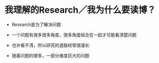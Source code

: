 # 我理解的Research／我为什么要读博？

- Research是为了解决问题

- 一个问题有很多很多角度，很多角度结合在一起才可能看清楚问题

- 也许看不清，所以研究的道路经常很漫长

- 随着问题的增多，一部分难度巨大的问题